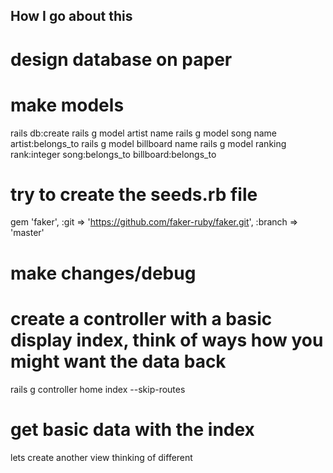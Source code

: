 ## How I go about this

# design database on paper

# make models

rails db:create
rails g model artist name
rails g model song name artist:belongs_to
rails g model billboard name
rails g model ranking rank:integer song:belongs_to billboard:belongs_to

# try to create the seeds.rb file

gem 'faker', :git => 'https://github.com/faker-ruby/faker.git', :branch => 'master'

# make changes/debug

# create a controller with a basic display index, think of ways how you might want the data back

rails g controller home index --skip-routes

# get basic data with the index

lets create another view thinking of different
